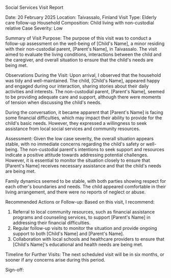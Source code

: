 Social Services Visit Report

Date: 20 February 2025
Location: Taivassalo, Finland
Visit Type: Elderly care follow-up
Household Composition: Child living with non-custodial relative
Case Severity: Low

Summary of Visit Purpose:
The purpose of this visit was to conduct a follow-up assessment on the well-being of [Child's Name], a minor residing with their non-custodial parent, [Parent's Name], in Taivassalo. The visit aimed to evaluate the living conditions, interactions between the child and the caregiver, and overall situation to ensure that the child's needs are being met.

Observations During the Visit:
Upon arrival, I observed that the household was tidy and well-maintained. The child, [Child's Name], appeared happy and engaged during our interaction, sharing stories about their daily activities and interests. The non-custodial parent, [Parent's Name], seemed to be providing adequate care and support, although there were moments of tension when discussing the child's needs.

During the conversation, it became apparent that [Parent's Name] is facing some financial difficulties, which may impact their ability to provide for the child's basic needs. However, they expressed a willingness to seek assistance from local social services and community resources.

Assessment:
Given the low case severity, the overall situation appears stable, with no immediate concerns regarding the child's safety or well-being. The non-custodial parent's intentions to seek support and resources indicate a positive attitude towards addressing potential challenges. However, it is essential to monitor the situation closely to ensure that [Parent's Name] receives necessary assistance and that the child's needs are being met.

Family dynamics seemed to be stable, with both parties showing respect for each other's boundaries and needs. The child appeared comfortable in their living arrangement, and there were no reports of neglect or abuse.

Recommended Actions or Follow-up:
Based on this visit, I recommend:

1. Referral to local community resources, such as financial assistance programs and counseling services, to support [Parent's Name] in addressing their financial difficulties.
2. Regular follow-up visits to monitor the situation and provide ongoing support to both [Child's Name] and [Parent's Name].
3. Collaboration with local schools and healthcare providers to ensure that [Child's Name]'s educational and health needs are being met.

Timeline for Further Visits:
The next scheduled visit will be in six months, or sooner if any concerns arise during this period.

Sign-off: